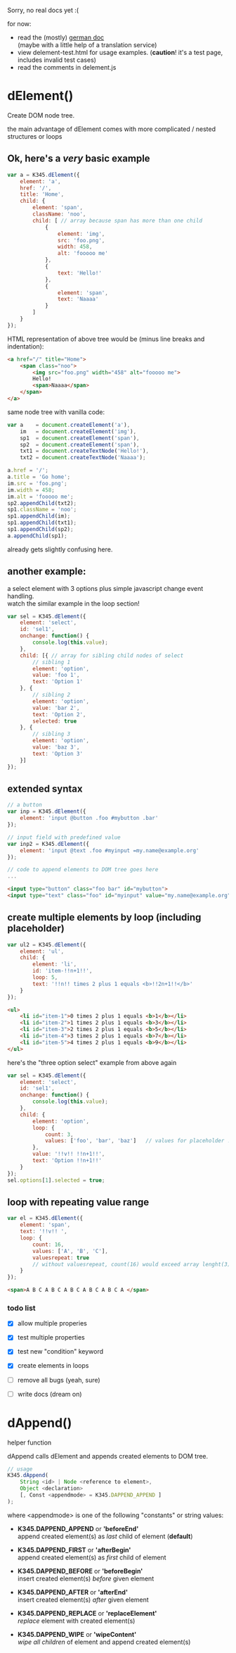 
Sorry, no real docs yet :(

for now:
* read the (mostly) [german doc](http://javascript.knrs.de/K345/delement/)
<br>  (maybe with a little help of a translation service)
* view delement-test.html for usage examples.  (**caution**! it's a test page, includes invalid test cases)
* read the comments in delement.js


# dElement()
Create DOM node tree.

the main advantage of dElement comes with more complicated / nested structures or loops

## Ok, here's  a _very_ basic example

```javascript
var a = K345.dElement({
    element: 'a',
    href: '/',
    title: 'Home',
    child: {
        element: 'span',
        className: 'noo',
        child: [ // array because span has more than one child
            {
                element: 'img',
                src: 'foo.png',
                width: 458,
                alt: 'fooooo me'
            },
            {
                text: 'Hello!'
            },
            {
                element: 'span',
                text: 'Naaaa'
            }
        ]
    }
});
```
HTML representation of above tree would be (minus line breaks and indentation):

```html
<a href="/" title="Home">
    <span class="noo">
        <img src="foo.png" width="458" alt="fooooo me">
        Hello!
        <span>Naaaa</span>
    </span>
</a>
```

same node tree with vanilla code:

```javascript
var a    = document.createElement('a'),
    im   = document.createElement('img'),
    sp1  = document.createElement('span'),
    sp2  = document.createElement('span'),
    txt1 = document.createTextNode('Hello!'),
    txt2 = document.createTextNode('Naaaa');

a.href = '/';
a.title = 'Go home';
im.src = 'foo.png';
im.width = 458;
im.alt = 'fooooo me';
sp2.appendChild(txt2);
sp1.className = 'noo';
sp1.appendChild(im);
sp1.appendChild(txt1);
sp1.appendChild(sp2);
a.appendChild(sp1);
```
already gets slightly confusing here.

## another example:

a select element with 3 options plus simple javascript change event handling.
<br>watch the similar example in the loop section!

```javascript
var sel = K345.dElement({
    element: 'select',
    id: 'sel1',
    onchange: function() {
        console.log(this.value);
    },
    child: [{ // array for sibling child nodes of select
        // sibling 1
        element: 'option',
        value: 'foo 1',
        text: 'Option 1'
    }, {
        // sibling 2
        element: 'option',
        value: 'bar 2',
        text: 'Option 2',
        selected: true
    }, {
        // sibling 3
        element: 'option',
        value: 'baz 3',
        text: 'Option 3'
    }]
});
```

## extended syntax
```javascript
// a button
var inp = K345.dElement({
    element: 'input @button .foo #mybutton .bar'
});

// input field with predefined value
var inp2 = K345.dElement({
    element: 'input @text .foo #myinput =my.name@example.org'
});

// code to append elements to DOM tree goes here
...
```
```html
<input type="button" class="foo bar" id="mybutton">
<input type="text" class="foo" id="myinput" value="my.name@example.org">
```

## create multiple elements by loop (including placeholder)
```javascript
var ul2 = K345.dElement({
    element: 'ul',
    child: {
        element: 'li',
        id: 'item-!!n+1!!',
        loop: 5,
        text: '!!n!! times 2 plus 1 equals <b>!!2n+1!!</b>'
    }
});
```
```html
<ul>
    <li id="item-1">0 times 2 plus 1 equals <b>1</b></li>
    <li id="item-2">1 times 2 plus 1 equals <b>3</b></li>
    <li id="item-3">2 times 2 plus 1 equals <b>5</b></li>
    <li id="item-4">3 times 2 plus 1 equals <b>7</b></li>
    <li id="item-5">4 times 2 plus 1 equals <b>9</b></li>
</ul>
```

here's the "three option select" example from above again
```javascript
var sel = K345.dElement({
    element: 'select',
    id: 'sel1',
    onchange: function() {
        console.log(this.value);
    },
    child: {
        element: 'option',
        loop: {
            count: 3,
            values: ['foo', 'bar', 'baz']   // values for placeholder !!v!!
        },
        value: '!!v!! !!n+1!!',
        text: 'Option !!n+1!!'
    }
});
sel.options[1].selected = true;
```

## loop with repeating value range
```javascript
var el = K345.dElement({
    element: 'span',
    text: '!!v!! ',
    loop: {
        count: 16,
        values: ['A', 'B', 'C'],
        valuesrepeat: true
        // without valuesrepeat, count(16) would exceed array lenght(3)
    }
});
```
```html
<span>A B C A B C A B C A B C A B C A </span>
```

### todo list
- [X] allow multiple properies
- [X] test multiple properties
- [X] test new "condition" keyword
- [X] create elements in loops
- [ ] remove all bugs (yeah, sure)
- [ ] write docs (dream on)


# dAppend()
helper function

dAppend calls dElement and appends created elements to DOM tree.

```javascript
// usage
K345.dAppend(
    String <id> | Node <reference to element>,
    Object <declaration>
    [, Const <appendmode> = K345.DAPPEND_APPEND ]
);
```

where &lt;appendmode> is one of the following "constants" or string values:

* __K345.DAPPEND_APPEND__  or __'beforeEnd'__
<br>    append created element(s) as _last_ child of element (__default__)

* __K345.DAPPEND_FIRST__   or __'afterBegin'__
<br>    append created element(s) as _first_ child of element

* __K345.DAPPEND_BEFORE__  or __'beforeBegin'__
<br>    insert created element(s) _before_ given element

* __K345.DAPPEND_AFTER__   or __'afterEnd'__
<br>    insert created element(s) _after_ given element

* __K345.DAPPEND_REPLACE__ or __'replaceElement'__
<br>    _replace_ element with created element(s)

* __K345.DAPPEND_WIPE__    or __'wipeContent'__
<br>    _wipe all children_ of element and append created element(s)

